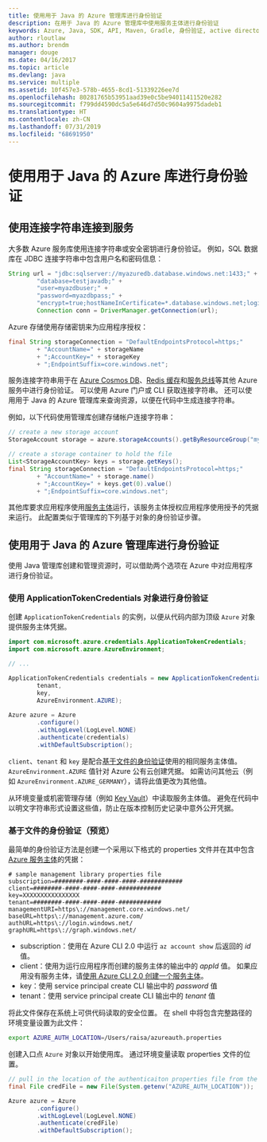 ```yaml
---
title: 使用用于 Java 的 Azure 管理库进行身份验证
description: 在用于 Java 的 Azure 管理库中使用服务主体进行身份验证
keywords: Azure, Java, SDK, API, Maven, Gradle, 身份验证, active directory, 服务主体
author: rloutlaw
ms.author: brendm
manager: douge
ms.date: 04/16/2017
ms.topic: article
ms.devlang: java
ms.service: multiple
ms.assetid: 10f457e3-578b-4655-8cd1-51339226ee7d
ms.openlocfilehash: 80281765b53951aad39e0c5be94011411520e282
ms.sourcegitcommit: f799dd4590dc5a5e646d7d50c9604a9975dadeb1
ms.translationtype: HT
ms.contentlocale: zh-CN
ms.lasthandoff: 07/31/2019
ms.locfileid: "68691950"
---
```

# <a name="authenticate-with-the-azure-libraries-for-java"></a>使用用于 Java 的 Azure 库进行身份验证 

## <a name="connect-to-services-with-connection-strings"></a>使用连接字符串连接到服务

大多数 Azure 服务库使用连接字符串或安全密钥进行身份验证。 例如，SQL 数据库在 JDBC 连接字符串中包含用户名和密码信息：

```java
String url = "jdbc:sqlserver://myazuredb.database.windows.net:1433;" + 
        "database=testjavadb;" + 
        "user=myazdbuser;" +
        "password=myazdbpass;" +
        "encrypt=true;hostNameInCertificate=*.database.windows.net;loginTimeout=30;";
        Connection conn = DriverManager.getConnection(url);
```

Azure 存储使用存储密钥来为应用程序授权：

```java
final String storageConnection = "DefaultEndpointsProtocol=https;"
        + "AccountName=" + storageName 
        + ";AccountKey=" + storageKey
        + ";EndpointSuffix=core.windows.net";
```

服务连接字符串用于在 [Azure Cosmos DB](https://docs.microsoft.com/azure/cosmos-db/sql-api-java-application#UseService)、[Redis 缓存](https://docs.microsoft.com/azure/redis-cache/cache-java-get-started)和[服务总线](https://docs.microsoft.com/azure/service-bus-messaging/service-bus-java-how-to-use-queues)等其他 Azure 服务中进行身份验证。 可以使用 Azure 门户或 CLI 获取连接字符串。  还可以使用用于 Java 的 Azure 管理库来查询资源，以便在代码中生成连接字符串。 

例如，以下代码使用管理库创建存储帐户连接字符串：

```java
// create a new storage account
StorageAccount storage = azure.storageAccounts().getByResourceGroup("myResourceGroup","myStorageAccount");

// create a storage container to hold the file
List<StorageAccountKey> keys = storage.getKeys();
final String storageConnection = "DefaultEndpointsProtocol=https;"
        + "AccountName=" + storage.name()
        + ";AccountKey=" + keys.get(0).value()
        + ";EndpointSuffix=core.windows.net";
```

其他库要求应用程序使用[服务主体](https://docs.microsoft.com/azure/active-directory/develop/active-directory-application-objects)运行，该服务主体授权应用程序使用授予的凭据来运行。 此配置类似于管理库的下列基于对象的身份验证步骤。

<a name="mgmt-auth"></a>

##  <a name="authenticate-with-the-azure-management-libraries-for-java"></a>使用用于 Java 的 Azure 管理库进行身份验证

使用 Java 管理库创建和管理资源时，可以借助两个选项在 Azure 中对应用程序进行身份验证。

### <a name="authenticate-with-an-applicationtokencredentials-object"></a>使用 ApplicationTokenCredentials 对象进行身份验证

创建 `ApplicationTokenCredentials` 的实例，以便从代码内部为顶级 `Azure` 对象提供服务主体凭据。

```java
import com.microsoft.azure.credentials.ApplicationTokenCredentials;
import com.microsoft.azure.AzureEnvironment;

// ...

ApplicationTokenCredentials credentials = new ApplicationTokenCredentials(client, 
        tenant,
        key, 
        AzureEnvironment.AZURE);
        
Azure azure = Azure
        .configure()
        .withLogLevel(LogLevel.NONE)
        .authenticate(credentials)
        .withDefaultSubscription();
```

`client`、`tenant` 和 `key` 是配合[基于文件的身份验证](#mgmt-file)使用的相同服务主体值。 `AzureEnvironment.AZURE` 值针对 Azure 公有云创建凭据。 如需访问其他云（例如 `AzureEnvironment.AZURE_GERMANY`），请将此值更改为其他值。  

 从环境变量或机密管理存储（例如 [Key Vault](/azure/key-vault/key-vault-whatis)）中读取服务主体值。 避免在代码中以明文字符串形式设置这些值，防止在版本控制历史记录中意外公开凭据。   

<a name="mgmt-file"></a>

### <a name="file-based-authentication-preview"></a>基于文件的身份验证（预览）

最简单的身份验证方法是创建一个采用以下格式的 properties 文件并在其中包含 [Azure 服务主体](https://docs.microsoft.com/azure/active-directory/develop/active-directory-application-objects)的凭据：

```text
# sample management library properties file
subscription=########-####-####-####-############
client=########-####-####-####-############
key=XXXXXXXXXXXXXXXX
tenant=########-####-####-####-############
managementURI=https\://management.core.windows.net/
baseURL=https\://management.azure.com/
authURL=https\://login.windows.net/
graphURL=https\://graph.windows.net/
```

- subscription：使用在 Azure CLI 2.0 中运行 `az account show` 后返回的 *id* 值。
- client：使用为运行应用程序而创建的服务主体的输出中的 *appId* 值。 如果应用没有服务主体，请[使用 Azure CLI 2.0 创建一个服务主体](https://docs.microsoft.com/cli/azure/create-an-azure-service-principal-azure-cli)。
- key：使用 service principal create CLI 输出中的 *password* 值 
- tenant：使用 service principal create CLI 输出中的 *tenant* 值

将此文件保存在系统上可供代码读取的安全位置。 在 shell 中将包含完整路径的环境变量设置为此文件：

```bash
export AZURE_AUTH_LOCATION=/Users/raisa/azureauth.properties
```

创建入口点 `Azure` 对象以开始使用库。 通过环境变量读取 properties 文件的位置。

```java
// pull in the location of the authenticaiton properties file from the environment 
final File credFile = new File(System.getenv("AZURE_AUTH_LOCATION"));

Azure azure = Azure
        .configure()
        .withLogLevel(LogLevel.NONE)
        .authenticate(credFile)
        .withDefaultSubscription();
```




